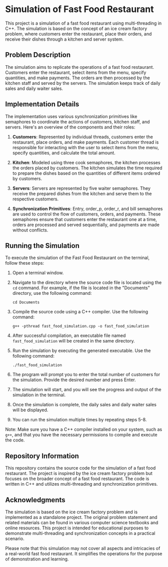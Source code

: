 # Simulation of Fast Food Restaurant

This project is a simulation of a fast food restaurant using multi-threading in C++. The simulation is based on the concept of an ice cream factory problem, where customers enter the restaurant, place their orders, and receive their dishes through a kitchen and server system.

## Problem Description
The simulation aims to replicate the operations of a fast food restaurant. Customers enter the restaurant, select items from the menu, specify quantities, and make payments. The orders are then processed by the kitchen staff and served by the servers. The simulation keeps track of daily sales and daily waiter sales.

## Implementation Details
The implementation uses various synchronization primitives like semaphores to coordinate the actions of customers, kitchen staff, and servers. Here's an overview of the components and their roles:

1. **Customers**: Represented by individual threads, customers enter the restaurant, place orders, and make payments. Each customer thread is responsible for interacting with the user to select items from the menu, specify quantities, and calculate the total amount.

2. **Kitchen**: Modeled using three cook semaphores, the kitchen processes the orders placed by customers. The kitchen simulates the time required to prepare the dishes based on the quantities of different items ordered by customers.

3. **Servers**: Servers are represented by five waiter semaphores. They receive the prepared dishes from the kitchen and serve them to the respective customers.

4. **Synchronization Primitives**: Entry, order_p, order_r, and bill semaphores are used to control the flow of customers, orders, and payments. These semaphores ensure that customers enter the restaurant one at a time, orders are processed and served sequentially, and payments are made without conflicts.

## Running the Simulation
To execute the simulation of the Fast Food Restaurant on the terminal, follow these steps:

1. Open a terminal window.

2. Navigate to the directory where the source code file is located using the `cd` command. For example, if the file is located in the "Documents" directory, use the following command:
   ```
   cd Documents
   ```

3. Compile the source code using a C++ compiler. Use the following command:
   ```
   g++ -pthread fast_food_simulation.cpp -o fast_food_simulation
   ```

4. After successful compilation, an executable file named `fast_food_simulation` will be created in the same directory.

5. Run the simulation by executing the generated executable. Use the following command:
   ```
   ./fast_food_simulation
   ```

6. The program will prompt you to enter the total number of customers for the simulation. Provide the desired number and press Enter.

7. The simulation will start, and you will see the progress and output of the simulation in the terminal.

8. Once the simulation is complete, the daily sales and daily waiter sales will be displayed.

9. You can run the simulation multiple times by repeating steps 5-8.

Note: Make sure you have a C++ compiler installed on your system, such as `g++`, and that you have the necessary permissions to compile and execute the code.

## Repository Information
This repository contains the source code for the simulation of a fast food restaurant. The project is inspired by the ice cream factory problem but focuses on the broader concept of a fast food restaurant. The code is written in C++ and utilizes multi-threading and synchronization primitives.

## Acknowledgments
The simulation is based on the ice cream factory problem and is implemented as a standalone project. The original problem statement and related materials can be found in various computer science textbooks and online resources. This project is intended for educational purposes to demonstrate multi-threading and synchronization concepts in a practical scenario.

Please note that this simulation may not cover all aspects and intricacies of a real-world fast food restaurant. It simplifies the operations for the purpose of demonstration and learning.
